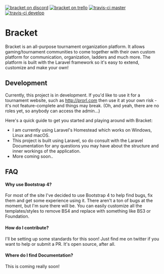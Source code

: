 [![bracket on discord](https://img.shields.io/badge/discord-bracket--on--discord-738bd7.svg?style=flat-square)](https://discord.gg/qQnBPDm)
[![bracket on trello](https://img.shields.io/badge/trello-bracket--on--trello-blue.svg?style=flat-square)](https://trello.com/b/hZrNNmTs/bracket)
[![travis-ci master](https://img.shields.io/travis/g33kidd/bracket/master.svg?maxAge=2592000?style=flat-square)](https://travis-ci.org/g33kidd/bracket)
[![travis-ci develop](https://img.shields.io/travis/g33kidd/bracket/develop.svg?maxAge=2592000?style=flat-square)](https://travis-ci.org/g33kidd/bracket)

# Bracket
Bracket is an all-purpose tournament organization platform. It allows gaming/tournament communities to come together with their own custom platform for communication, organization, ladders and much more. The platform is built with the Laravel framework so it's easy to extend, customize and make your own!

## Development
Currently, this project is in development. If you'd like to use it for a tournament website, such as http://prorl.com then use it at your own risk - it's not feature-complete and things may break. (Oh, and yeah, there are no roles yet, so anybody can access the admin...)

Here's a quick guide to get you started and playing around with Bracket:

- I am currently using Laravel's Homestead which works on Windows, Linux and macOS.
- This project is built using Laravel, so do consult with the Laravel Documentation for any questions you may have about the structure and inner workings of the application.
- More coming soon.. 

## FAQ
#### Why use Bootstrap 4?
For most of the site I've decided to use Bootstrap 4 to help find bugs, fix them and get some experience using it. There aren't a ton of bugs at the moment, but I'm sure there will be. You can easily customize all the templates/styles to remove BS4 and replace with something like BS3 or Foundation.
#### How do I contribute?
I'll be setting up some standards for this soon! Just find me on twitter if you want to help or submit a PR. It's open source, after all.
#### Where do I find Documentation?
This is coming really soon!